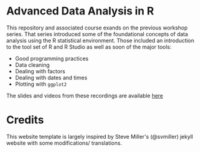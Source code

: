 # Advanced Data Analysis in R

This repository and associated course exands on the previous workshop series. That series introduced some of the foundational concepts of data analysis using the R statistical environment. Those included an introduction to the tool set of R and R Studio as well as soon of the major tools:

- Good programming practices
- Data cleaning
- Dealing with factors
- Dealing with dates and times
- Plotting with `ggplot2`

The slides and videos from these recordings are available [here](https://michaeldewittjr.com/introduction_to_r/)

# Credits
This website template is largely inspired by Steve Miller's (@svmiller) jekyll website with some modifications/ translations. 
